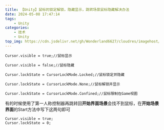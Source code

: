 ```yaml
---
title: 【Unity】鼠标的锁定解锁，隐藏显示，跳转场景鼠标隐藏解决办法
date: 2024-05-08 17:47:14
tags:
    - Unity
categories:
    - 技术
    - Unity
top_img: https://cdn.jsdelivr.net/gh/Wonderland6627/cloudres/imagehost/07393c4437cc5e0cb7589e9194807fedd2cd0a3c.jpg
---
```


```
Cursor.visible = true;//鼠标显示

Cursor.visible = false;//鼠标隐藏

Cursor.lockState = CursorLockMode.Locked;//鼠标锁定并隐藏

Cursor.lockState = CursorLockMode.None;//鼠标解锁并显示

Cursor.lockState = CursorLockMode.Confined;//鼠标限制在Game视图
```

有的时候使用了第一人称控制器再跳转回**开始界面场景**会找不到鼠标，在**开始场景界面**的Start方法中写下这两句即可
```
Cursor.visible = true;
Cursor.lockState = 0;
```
